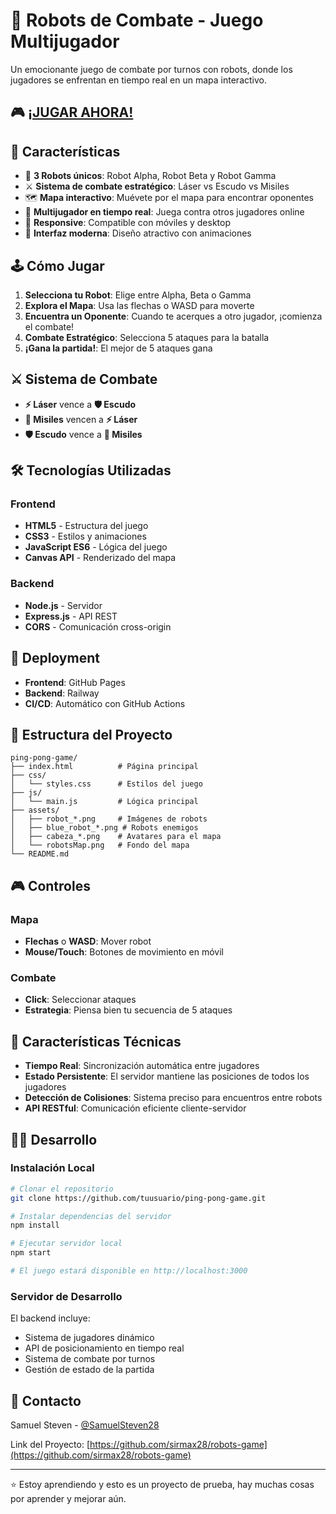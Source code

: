 # 🤖 Robots de Combate - Juego Multijugador

Un emocionante juego de combate por turnos con robots, donde los jugadores se enfrentan en tiempo real en un mapa interactivo.

## 🎮 [¡JUGAR AHORA!](https://sirmax.github.io/robots-game)

## 🎯 Características

- 🤖 **3 Robots únicos**: Robot Alpha, Robot Beta y Robot Gamma
- ⚔️ **Sistema de combate estratégico**: Láser vs Escudo vs Misiles
- 🗺️ **Mapa interactivo**: Muévete por el mapa para encontrar oponentes
- 👥 **Multijugador en tiempo real**: Juega contra otros jugadores online
- 📱 **Responsive**: Compatible con móviles y desktop
- 🎨 **Interfaz moderna**: Diseño atractivo con animaciones

## 🕹️ Cómo Jugar

1. **Selecciona tu Robot**: Elige entre Alpha, Beta o Gamma
2. **Explora el Mapa**: Usa las flechas o WASD para moverte
3. **Encuentra un Oponente**: Cuando te acerques a otro jugador, ¡comienza el combate!
4. **Combate Estratégico**: Selecciona 5 ataques para la batalla
5. **¡Gana la partida!**: El mejor de 5 ataques gana

## ⚔️ Sistema de Combate

- **⚡ Láser** vence a **🛡️ Escudo**
- **🚀 Misiles** vencen a **⚡ Láser**
- **🛡️ Escudo** vence a **🚀 Misiles**

## 🛠️ Tecnologías Utilizadas

### Frontend

- **HTML5** - Estructura del juego
- **CSS3** - Estilos y animaciones
- **JavaScript ES6** - Lógica del juego
- **Canvas API** - Renderizado del mapa

### Backend

- **Node.js** - Servidor
- **Express.js** - API REST
- **CORS** - Comunicación cross-origin

## 🚀 Deployment

- **Frontend**: GitHub Pages
- **Backend**: Railway
- **CI/CD**: Automático con GitHub Actions

## 📁 Estructura del Proyecto

```
ping-pong-game/
├── index.html          # Página principal
├── css/
│   └── styles.css      # Estilos del juego
├── js/
│   └── main.js         # Lógica principal
├── assets/
│   ├── robot_*.png     # Imágenes de robots
│   ├── blue_robot_*.png # Robots enemigos
│   ├── cabeza_*.png    # Avatares para el mapa
│   └── robotsMap.png   # Fondo del mapa
└── README.md
```

## 🎮 Controles

### Mapa

- **Flechas** o **WASD**: Mover robot
- **Mouse/Touch**: Botones de movimiento en móvil

### Combate

- **Click**: Seleccionar ataques
- **Estrategia**: Piensa bien tu secuencia de 5 ataques

## 🌟 Características Técnicas

- **Tiempo Real**: Sincronización automática entre jugadores
- **Estado Persistente**: El servidor mantiene las posiciones de todos los jugadores
- **Detección de Colisiones**: Sistema preciso para encuentros entre robots
- **API RESTful**: Comunicación eficiente cliente-servidor

## 👨‍💻 Desarrollo

### Instalación Local

```bash
# Clonar el repositorio
git clone https://github.com/tuusuario/ping-pong-game.git

# Instalar dependencias del servidor
npm install

# Ejecutar servidor local
npm start

# El juego estará disponible en http://localhost:3000
```

### Servidor de Desarrollo

El backend incluye:

- Sistema de jugadores dinámico
- API de posicionamiento en tiempo real
- Sistema de combate por turnos
- Gestión de estado de la partida


## 📧 Contacto

Samuel Steven - [@SamuelSteven28](https://x.com/samuelSteven28) 

Link del Proyecto: [https://github.com/sirmax28/robots-game](https://github.com/sirmax28/robots-game)

---

⭐ Estoy aprendiendo y esto es un proyecto de prueba, hay muchas cosas por aprender y mejorar aún.
